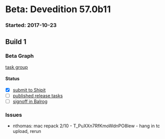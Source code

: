 # Beta: Devedition 57.0b11

### Started: 2017-10-23

## Build 1

### Beta Graph

[task group](https://tools.taskcluster.net/push-inspector/#/dblrW82FRzecFZnW2l1Khg)


#### Status
- [x] [submit to Shipit](https://wiki.mozilla.org/Release:Release_Automation_on_Mercurial:Starting_a_Release#Submit_to_Ship_It)
- [ ] [published release tasks](../how-tos/relpro.md#4-publish-release)
- [ ] [signoff in Balrog](../how-tos/relpro.md#3-signoffs)

### Issues
- nthomas: mac repack 2/10 - T_PuXXn7RfKmoWdnPO8lew - hang in tc upload, rerun
